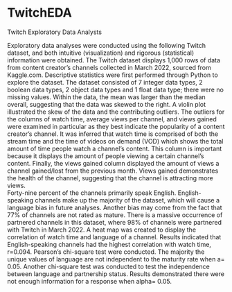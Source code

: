 # TwitchEDA
Twitch Exploratory Data Analysts 

Exploratory data analyses were conducted using the following Twitch dataset, and both intuitive (visualization) and rigorous (statistical) information were obtained. The Twitch dataset displays 1,000 rows of data from content creator’s channels collected in March 2022, sourced from Kaggle.com. Descriptive statistics were first performed through Python to explore the dataset. The dataset consisted of 7 integer data types, 2 boolean data types, 2 object data types and 1 float data type; there were no missing values. Within the data, the mean was larger than the median overall, suggesting that the data was skewed to the right. A violin plot illustrated the skew of the data and the contributing outliers. The outliers for the columns of watch time, average views per channel, and views gained were examined in particular as they best indicate the popularity of a content creator’s channel. It was inferred that watch time is comprised of both the stream time and the time of videos on demand (VOD) which shows the total amount of time people watch a channel’s content. This column is important because it displays the amount of people viewing a certain channel’s content. Finally, the views gained column displayed the amount of views a channel gained/lost from the previous month. Views gained demonstrates the health of the channel, suggesting that the channel is attracting more views.  
	Forty-nine percent of the channels primarily speak English. English-speaking channels make up the majority of the dataset, which will cause a language bias in future analyses. Another bias may come from the fact that 77% of channels are not rated as mature. There is a massive occurrence of partnered channels in this dataset, where 98% of channels were partnered with Twitch in March 2022. A heat map was created to display the correlation of watch time and language of a channel. Results indicated that English-speaking channels had the highest correlation with watch time, r=0.094. Pearson’s chi-square test were conducted. The majority the unique values of language are not independent to the maturity rate when a= 0.05.  Another chi-square test was conducted to test the independence between language and partnership status. Results demonstrated  there were not enough information for a response when alpha= 0.05.
